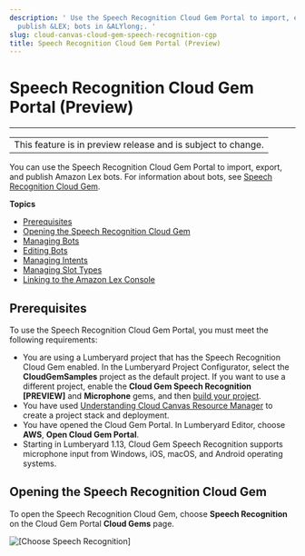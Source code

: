 ```yaml
---
description: ' Use the Speech Recognition Cloud Gem Portal to import, export, and
  publish &LEX; bots in &ALYlong;. '
slug: cloud-canvas-cloud-gem-speech-recognition-cgp
title: Speech Recognition Cloud Gem Portal (Preview)
---
```

# Speech Recognition Cloud Gem Portal \(Preview\)<a name="cloud-canvas-cloud-gem-speech-recognition-cgp"></a>


****  

|  | 
| --- |
| This feature is in preview release and is subject to change\. | 

You can use the Speech Recognition Cloud Gem Portal to import, export, and publish Amazon Lex bots\. For information about bots, see [Speech Recognition Cloud Gem](/docs/userguide/gems/cloud-canvas/speech-recognition-intro.md)\.

**Topics**
+ [Prerequisites](#cloud-canvas-cloud-gem-speech-recognition-cgp-prerequisites)
+ [Opening the Speech Recognition Cloud Gem](#cloud-canvas-cloud-gem-speech-recognition-cgp-opening-the-speech-recognition-cloud-gem)
+ [Managing Bots](/docs/userguide/gems/cloud-canvas/speech-recognition-cgp-managing-bots.md)
+ [Editing Bots](/docs/userguide/gems/cloud-canvas/speech-recognition-cgp-editing-bots.md)
+ [Managing Intents](/docs/userguide/gems/cloud-canvas/speech-recognition-cgp-managing-intents.md)
+ [Managing Slot Types](/docs/userguide/gems/cloud-canvas/speech-recognition-cgp-managing-slot-types.md)
+ [Linking to the Amazon Lex Console](/docs/userguide/gems/cloud-canvas/speech-recognition-cgp-linking-to-the-amazon-lex-console.md)

## Prerequisites<a name="cloud-canvas-cloud-gem-speech-recognition-cgp-prerequisites"></a>

To use the Speech Recognition Cloud Gem Portal, you must meet the following requirements:
+ You are using a Lumberyard project that has the Speech Recognition Cloud Gem enabled\. In the Lumberyard Project Configurator, select the **CloudGemSamples** project as the default project\. If you want to use a different project, enable the **Cloud Gem Speech Recognition \[PREVIEW\]** and **Microphone** gems, and then [build your project](game-build-intro.md)\.
+ You have used [Understanding Cloud Canvas Resource Manager](/docs/userguide/gems/cloud-canvas/ui-rm-overview.md) to create a project stack and deployment\.
+ You have opened the Cloud Gem Portal\. In Lumberyard Editor, choose **AWS**, **Open Cloud Gem Portal**\.
+ Starting in Lumberyard 1\.13, Cloud Gem Speech Recognition supports microphone input from Windows, iOS, macOS, and Android operating systems\.

## Opening the Speech Recognition Cloud Gem<a name="cloud-canvas-cloud-gem-speech-recognition-cgp-opening-the-speech-recognition-cloud-gem"></a>

To open the Speech Recognition Cloud Gem, choose **Speech Recognition** on the Cloud Gem Portal **Cloud Gems** page\.

![\[Choose Speech Recognition\]](/images/userguide/cloud_canvas/cloud-canvas-cloud-gem-speech-recognition-cgp-1.png)